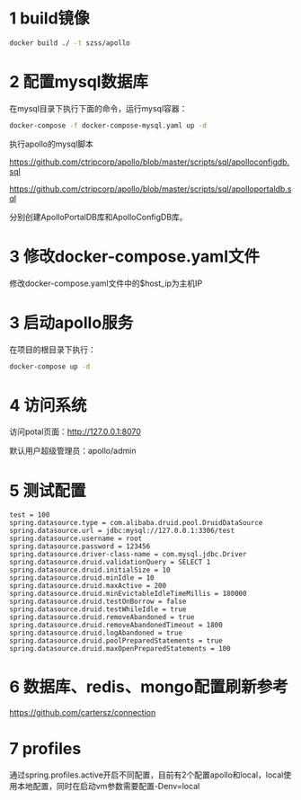 # 1 build镜像
```bash
docker build ./ -t szss/apollo
```

# 2 配置mysql数据库
在mysql目录下执行下面的命令，运行mysql容器：
```bash
docker-compose -f docker-compose-mysql.yaml up -d
```

执行apollo的mysql脚本 

https://github.com/ctripcorp/apollo/blob/master/scripts/sql/apolloconfigdb.sql

https://github.com/ctripcorp/apollo/blob/master/scripts/sql/apolloportaldb.sql

分别创建ApolloPortalDB库和ApolloConfigDB库。

# 3 修改docker-compose.yaml文件
修改docker-compose.yaml文件中的$host_ip为主机IP

# 3 启动apollo服务
在项目的根目录下执行：
```bash
docker-compose up -d
```

# 4 访问系统
访问potal页面：http://127.0.0.1:8070

默认用户超级管理员：apollo/admin


# 5 测试配置
```
test = 100
spring.datasource.type = com.alibaba.druid.pool.DruidDataSource
spring.datasource.url = jdbc:mysql://127.0.0.1:3306/test
spring.datasource.username = root
spring.datasource.password = 123456
spring.datasource.driver-class-name = com.mysql.jdbc.Driver
spring.datasource.druid.validationQuery = SELECT 1
spring.datasource.druid.initialSize = 10
spring.datasource.druid.minIdle = 10
spring.datasource.druid.maxActive = 200
spring.datasource.druid.minEvictableIdleTimeMillis = 180000
spring.datasource.druid.testOnBorrow = false
spring.datasource.druid.testWhileIdle = true
spring.datasource.druid.removeAbandoned = true
spring.datasource.druid.removeAbandonedTimeout = 1800
spring.datasource.druid.logAbandoned = true
spring.datasource.druid.poolPreparedStatements = true
spring.datasource.druid.maxOpenPreparedStatements = 100
```

# 6 数据库、redis、mongo配置刷新参考
https://github.com/cartersz/connection

# 7 profiles
通过spring.profiles.active开启不同配置，目前有2个配置apollo和local，local使用本地配置，同时在启动vm参数需要配置-Denv=local